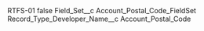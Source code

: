 <?xml version="1.0" encoding="UTF-8"?>
<CustomMetadata xmlns="http://soap.sforce.com/2006/04/metadata" xmlns:xsi="http://www.w3.org/2001/XMLSchema-instance" xmlns:xsd="http://www.w3.org/2001/XMLSchema">
    <label>RTFS-01</label>
    <protected>false</protected>
    <values>
        <field>Field_Set__c</field>
        <value xsi:type="xsd:string">Account_Postal_Code_FieldSet</value>
    </values>
    <values>
        <field>Record_Type_Developer_Name__c</field>
        <value xsi:type="xsd:string">Account_Postal_Code</value>
    </values>
</CustomMetadata>

